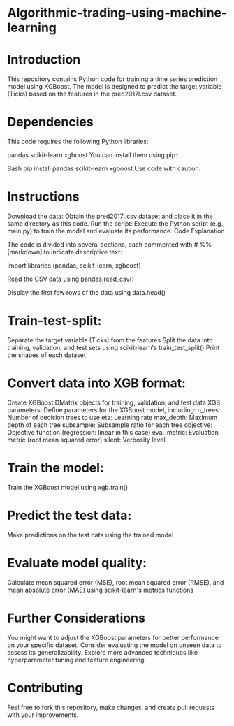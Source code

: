 # Algorithmic-trading-using-machine-learning

# Introduction

This repository contains Python code for training a time series prediction model using XGBoost. The model is designed to predict the target variable (Ticks) based on the features in the pred2017l.csv dataset.

# Dependencies

This code requires the following Python libraries:

pandas
scikit-learn
xgboost
You can install them using pip:

Bash
pip install pandas scikit-learn xgboost
Use code with caution.


# Instructions

Download the data: Obtain the pred2017l.csv dataset and place it in the same directory as this code.
Run the script: Execute the Python script (e.g., main.py) to train the model and evaluate its performance.
Code Explanation

The code is divided into several sections, each commented with # %% [markdown] to indicate descriptive text:

Import libraries (pandas, scikit-learn, xgboost)

Read the CSV data using pandas.read_csv()

Display the first few rows of the data using data.head()

# Train-test-split:

Separate the target variable (Ticks) from the features
Split the data into training, validation, and test sets using scikit-learn's train_test_split()
Print the shapes of each dataset

# Convert data into XGB format:

Create XGBoost DMatrix objects for training, validation, and test data
XGB parameters:
Define parameters for the XGBoost model, including:
n_trees: Number of decision trees to use
eta: Learning rate
max_depth: Maximum depth of each tree
subsample: Subsample ratio for each tree
objective: Objective function (regression: linear in this case)
eval_metric: Evaluation metric (root mean squared error)
silent: Verbosity level

# Train the model:

Train the XGBoost model using xgb.train()

# Predict the test data:

Make predictions on the test data using the trained model

# Evaluate model quality:

Calculate mean squared error (MSE), root mean squared error (RMSE), and mean absolute error (MAE) using scikit-learn's metrics functions

# Further Considerations

You might want to adjust the XGBoost parameters for better performance on your specific dataset.
Consider evaluating the model on unseen data to assess its generalizability.
Explore more advanced techniques like hyperparameter tuning and feature engineering.

# Contributing

Feel free to fork this repository, make changes, and create pull requests with your improvements.
